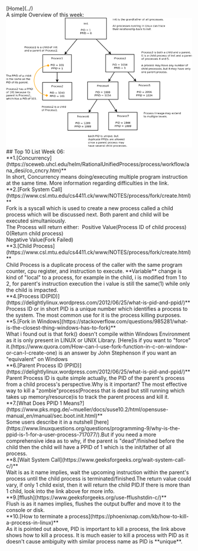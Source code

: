 ﻿---
permalink: /W06/
---
<br>
[Home](../)
<br>
A simple Overview of this week:
<br>
<img src="SandBox/WeekPic/w06.png">
<br>
## Top 10 List Week 06:<br>
**1.[Concurrency](https://sceweb.uhcl.edu/helm/RationalUnifiedProcess/process/workflow/ana_desi/co_cncry.htm)**<br>
In short, Concurrency means doing/executing multiple program instruction at the same time. More information regarding difficulties in the link.<br>
**2.[Fork System Call](https://www.csl.mtu.edu/cs4411.ck/www/NOTES/process/fork/create.html)**<br>
Fork is a syscall which is used to create a new process called a child process which will be discussed next. Both parent and child will be executed simultaniously.<br>
The Process will return either: &nbspPositive Value(Process ID of child process)<br>0(Return child process)<br>Negative Value(Fork Failed)<br>
**3.[Child Process](https://www.csl.mtu.edu/cs4411.ck/www/NOTES/process/fork/create.html)**<br>
Child Process is a duplicate process of the caller with the same program counter, cpu register, and instruction to execute. **Variable** change is kind of "local" to a process, for example in the child, i is modified from 1 to 2, for parent's instruction execution the i value is still the same(1) while only the child is impacted. <br>
**4.[Process ID(PID)](https://delightlylinux.wordpress.com/2012/06/25/what-is-pid-and-ppid/)**<br>
Process ID or in short PID is a unique number which identifies a process to the system. The most common use for it is the process killing purposes.<br>
**5.[Fork in Windows](https://stackoverflow.com/questions/985281/what-is-the-closest-thing-windows-has-to-fork)**<br>
What i found out is that fork() doesn't compile within Windows Environment as it is only present in LINUX or UNIX Library. [Here]is if you want to "force" it.(https://www.quora.com/How-can-I-use-fork-function-in-c-on-window-or-can-I-create-one) is an answer by John Stephenson if you want an "equivalent" on Windows<br>
**6.[Parent Process ID (PPID)](https://delightlylinux.wordpress.com/2012/06/25/what-is-pid-and-ppid/)**<br>
Parent Process ID is quite simple actually, the PID of the parent's process from a child process's perspective.Why is it important? The most effective way to kill a "zombie"process(Process that is dead but still running which takes up memory/resource)is to track the parent process and kill it.<br>
**7.[What Does PPID 1 Means?](https://www.pks.mpg.de/~mueller/docs/suse10.2/html/opensuse-manual_en/manual/sec.boot.init.html)**<br>
Some users describe it in a nutshell [here](https://www.linuxquestions.org/questions/programming-9/why-is-the-ppid-is-1-for-a-user-process-717077/).But if you need a more comprehensive
idea as to why, if the parent is "dead"/finished before the child then the child will have a PPID of 1 which is the init/father of all process.<br>
**8.[Wait System Call](https://www.geeksforgeeks.org/wait-system-call-c/)**<br>
Wait is as it name implies, wait the upcoming instruction within the parent's process until the child process is terminated/finished.The return value could vary, if only 1 child exist, then it will return the child PID.If there is more than 1 child, look into the link above for more info.<br>
**9.[fflush](https://www.geeksforgeeks.org/use-fflushstdin-c/)**<br>
Flush is as it names implies, flushes the output buffer and move it to the console or disk.<br>
**10.[How to terminate a process](https://phoenixnap.com/kb/how-to-kill-a-process-in-linux)**<br>
As it is pointed out above, PID is important to kill a process, the link above shows how to kill a process. It is much easier to kill a process with PID as it doesn't cause ambiguity with similar process name as PID is **unique**.
